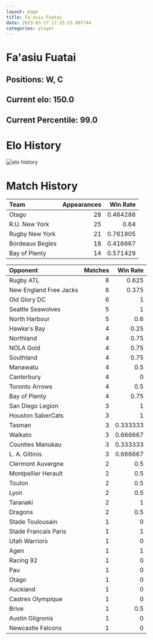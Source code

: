 ```yaml
---  
layout: page  
title: Fa'asiu Fuatai  
date: 2023-03-17 17:25:53.807744  
categories: player  
---
```

# Fa'asiu Fuatai

## Positions: W, C

## Current elo: 150.0

## Current Percentile: 99.0

# Elo History


![elo history](history_Fa'asiuFuatai.png)
# Match History


| Team            |   Appearances |   Win Rate |
|:----------------|--------------:|-----------:|
| Otago           |            28 |   0.464286 |
| R.U. New York   |            25 |   0.64     |
| Rugby New York  |            21 |   0.761905 |
| Bordeaux Begles |            18 |   0.416667 |
| Bay of Plenty   |            14 |   0.571429 |

| Opponent               |   Matches |   Win Rate |
|:-----------------------|----------:|-----------:|
| Rugby ATL              |         8 |   0.625    |
| New England Free Jacks |         8 |   0.375    |
| Old Glory DC           |         6 |   1        |
| Seattle Seawolves      |         5 |   1        |
| North Harbour          |         5 |   0.6      |
| Hawke's Bay            |         4 |   0.25     |
| Northland              |         4 |   0.75     |
| NOLA Gold              |         4 |   0.75     |
| Southland              |         4 |   0.75     |
| Manawatu               |         4 |   0.5      |
| Canterbury             |         4 |   0        |
| Toronto Arrows         |         4 |   0.5      |
| Bay of Plenty          |         4 |   0.75     |
| San Diego Legion       |         3 |   1        |
| Houston SaberCats      |         3 |   1        |
| Tasman                 |         3 |   0.333333 |
| Waikato                |         3 |   0.666667 |
| Counties Manukau       |         3 |   0.333333 |
| L. A. Giltinis         |         3 |   0.666667 |
| Clermont Auvergne      |         2 |   0.5      |
| Montpellier Herault    |         2 |   0.5      |
| Toulon                 |         2 |   0.5      |
| Lyon                   |         2 |   0.5      |
| Taranaki               |         2 |   1        |
| Dragons                |         2 |   0.5      |
| Stade Toulousain       |         1 |   0        |
| Stade Francais Paris   |         1 |   1        |
| Utah Warriors          |         1 |   0        |
| Agen                   |         1 |   1        |
| Racing 92              |         1 |   0        |
| Pau                    |         1 |   0        |
| Otago                  |         1 |   0        |
| Auckland               |         1 |   0        |
| Castres Olympique      |         1 |   0        |
| Brive                  |         1 |   0.5      |
| Austin Gilgronis       |         1 |   0        |
| Newcastle Falcons      |         1 |   0        |